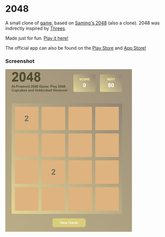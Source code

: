 # 2048

A small clone of [game]([https://play.google.com/store/apps/details?id=com.veewo.a1024](https://meowflow.neocities.org/games)), based on [Saming's 2048](http://saming.fr/p/2048/) (also a clone). 2048 was indirectly inspired by [Threes](https://asherv.com/threes/).

Made just for fun. [Play it here!](http://gabrielecirulli.github.io/2048/)

The official app can also be found on the [Play Store](https://play.google.com/store/apps/details?id=com.gabrielecirulli.app2048) and [App Store!](https://itunes.apple.com/us/app/2048-by-gabriele-cirulli/id868076805)

### Screenshot

<img src="images/image-20241209175903171.png" alt="image-20241209175903171" style="zoom:50%;" />

